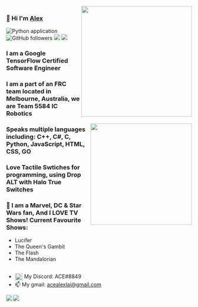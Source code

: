 <img align="right" width="300px" src="https://i.imgur.com/hakzdXh.png">

### 👋 Hi I'm [Alex](https://github.com/Ace5584) 

![Python application](https://github.com/rafnixg/rafnixg/workflows/Python%20application/badge.svg?branch=master&event=schedule)
![GitHub followers](https://img.shields.io/github/followers/ace5584?label=Follow&style=social)
![](https://visitor-badge.glitch.me/badge?page_id=ace5584.ace5584)
[![](https://img.shields.io/badge/Gmail-alexlaiace666%40gmail.com-red)](mailto:acealexlai666@gmail.com)


### I am a Google TensorFlow Certified Software Engineer
### I am a part of an FRC team located in Melbourne, Australia, we are Team 5584 IC Robotics

<img align="right" width="275px" src="https://i.imgur.com/Q261hDN.png">

### Speaks multiple languages including: C++, C#, C, Python, JavaScript, HTML, CSS, GO
### Love Tactile Swtiches for programming, using Drop ALT with Halo True Switches
### 🎥 I am a Marvel, DC & Star Wars fan, And I LOVE TV Shows! Current Favourite Shows: 
- Lucifer
- The Queen's Gambit
- The Flash
- The Mandalorian

## 
- <img alt="discord" width="21px" align="top" src="https://svgshare.com/i/Qdg.svg"> My Discord: ACE#8849
- 📫 My gmail: acealexlai@gmail.com 

<img src="https://github-readme-stats.vercel.app/api?username=ace5584&show_icons=true&hide_border=true&count_private=true" align="left">
<img src="https://github-readme-stats.vercel.app/api/top-langs/?username=ace5584">

